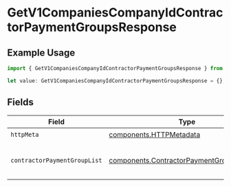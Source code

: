 # GetV1CompaniesCompanyIdContractorPaymentGroupsResponse

## Example Usage

```typescript
import { GetV1CompaniesCompanyIdContractorPaymentGroupsResponse } from "@gusto/embedded-api/models/operations/getv1companiescompanyidcontractorpaymentgroups.js";

let value: GetV1CompaniesCompanyIdContractorPaymentGroupsResponse = {};
```

## Fields

| Field                                                                                                  | Type                                                                                                   | Required                                                                                               | Description                                                                                            |
| ------------------------------------------------------------------------------------------------------ | ------------------------------------------------------------------------------------------------------ | ------------------------------------------------------------------------------------------------------ | ------------------------------------------------------------------------------------------------------ |
| `httpMeta`                                                                                             | [components.HTTPMetadata](../../models/components/httpmetadata.md)                                     | :heavy_check_mark:                                                                                     | N/A                                                                                                    |
| `contractorPaymentGroupList`                                                                           | [components.ContractorPaymentGroupMinimal](../../models/components/contractorpaymentgroupminimal.md)[] | :heavy_minus_sign:                                                                                     | List of Contractor Payment Groups                                                                      |